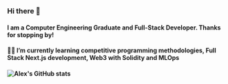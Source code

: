 ### Hi there 👋
#### I am a Computer Engineering Graduate and Full-Stack Developer. Thanks for stopping by!
#### 🔭🌱 I’m currently learning competitive programming methodologies, Full Stack Next.js development, Web3 with Solidity and MLOps


#### ![Alex's GitHub stats](https://github-readme-stats.vercel.app/api?username=acdemichele&show_icons=true&theme=tokyonight)
<!--
**acdemichele/acdemichele** is a ✨ _special_ ✨ repository because its `README.md` (this file) appears on your GitHub profile.

Here are some ideas to get you started:

- 🔭 I’m currently working on ...
- 🌱 I’m currently learning ...
- 👯 I’m looking to collaborate on ...
- 🤔 I’m looking for help with ...
- 💬 Ask me about ...
- 📫 How to reach me: ...
- 😄 Pronouns: ...
- ⚡ Fun fact: ...
-->
